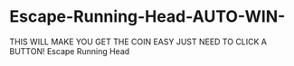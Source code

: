 # Escape-Running-Head-AUTO-WIN-
THIS WILL MAKE YOU GET THE COIN EASY JUST NEED TO CLICK A BUTTON! Escape Running Head
